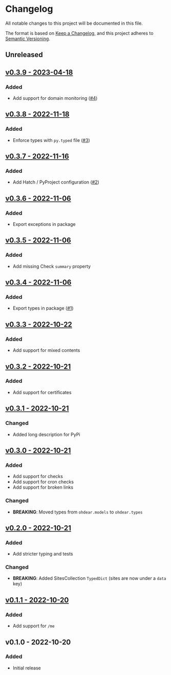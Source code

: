 # Changelog

All notable changes to this project will be documented in this file.

The format is based on [Keep a Changelog](https://keepachangelog.com), and this project adheres to [Semantic Versioning](https://semver.org).

## Unreleased

## [v0.3.9 - 2023-04-18](https://github.com/owenvoke/ohdear-python-sdk/compare/v0.3.8...v0.3.9)

### Added
- Add support for domain monitoring ([#4](https://github.com/owenvoke/ohdear-python-sdk/pull/4))

## [v0.3.8 - 2022-11-18](https://github.com/owenvoke/ohdear-python-sdk/compare/v0.3.7...v0.3.8)

### Added
- Enforce types with `py.typed` file ([#3](https://github.com/owenvoke/ohdear-python-sdk/pull/3))

## [v0.3.7 - 2022-11-16](https://github.com/owenvoke/ohdear-python-sdk/compare/v0.3.6...v0.3.7)

### Added
- Add Hatch / PyProject configuration ([#2](https://github.com/owenvoke/ohdear-python-sdk/pull/2))

## [v0.3.6 - 2022-11-06](https://github.com/owenvoke/ohdear-python-sdk/compare/v0.3.5...v0.3.6)

### Added
- Export exceptions in package

## [v0.3.5 - 2022-11-06](https://github.com/owenvoke/ohdear-python-sdk/compare/v0.3.4...v0.3.5)

### Added
- Add missing Check `summary` property

## [v0.3.4 - 2022-11-06](https://github.com/owenvoke/ohdear-python-sdk/compare/v0.3.3...v0.3.4)

### Added
- Export types in package ([#1](https://github.com/owenvoke/ohdear-python-sdk/pull/1))

## [v0.3.3 - 2022-10-22](https://github.com/owenvoke/ohdear-python-sdk/compare/v0.3.2...v0.3.3)

### Added
- Add support for mixed contents

## [v0.3.2 - 2022-10-21](https://github.com/owenvoke/ohdear-python-sdk/compare/v0.3.1...v0.3.2)

### Added
- Add support for certificates

## [v0.3.1 - 2022-10-21](https://github.com/owenvoke/ohdear-python-sdk/compare/v0.3.0...v0.3.1)

### Changed
- Added long description for PyPi

## [v0.3.0 - 2022-10-21](https://github.com/owenvoke/ohdear-python-sdk/compare/v0.2.0...v0.3.0)

### Added
- Add support for checks
- Add support for cron checks
- Add support for broken links

### Changed
- **BREAKING**: Moved types from `ohdear.models` to `ohdear.types`

## [v0.2.0 - 2022-10-21](https://github.com/owenvoke/ohdear-python-sdk/compare/v0.1.1...v0.2.0)

### Added
- Add stricter typing and tests

### Changed
- **BREAKING**: Added SitesCollection `TypedDict` (sites are now under a `data` key)

## [v0.1.1 - 2022-10-20](https://github.com/owenvoke/ohdear-python-sdk/compare/v0.1.0...v0.1.1)

### Added
- Add support for `/me`

## v0.1.0 - 2022-10-20

### Added
- Initial release
